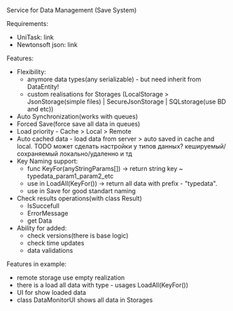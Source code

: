 Service for Data Management (Save System)

Requirements:
- UniTask: link
- Newtonsoft json: link

Features:
- Flexibility:
  - anymore data types(any serializable) - but need inherit from DataEntity!
  - custom realisations for Storages (LocalStorage > JsonStorage(simple files) | SecureJsonStorage | SQLstorage(use BD and etc))
- Auto Synchronization(works with queues)
- Forced Save(force save all data in queues)
- Load priority - Cache > Local > Remote
- Auto cached data - load data from server > auto saved in cache and local. TODO может сделать настройки у типов данных? кешируемый/сохраняемый локально/удаленно и тд 
- Key Naming support:
  - func KeyFor<TypeData>(anyStringParams[]) -> return string key ~ typedata_param1_param2_etc
  - use in LoadAll<TypeData>(KeyFor<TypeData>()) -> return all data with prefix - "typedata".
  - use in Save for good standart naming
- Check results operations(with class Result)
  - IsSuccefull
  - ErrorMessage
  - get Data
- Ability for added:
  - check versions(there is base logic)
  - check time updates
  - data validations

Features in example:
- remote storage use empty realization
- there is a load all data with type - usages LoadAll<TypeData>(KeyFor<TypeData>())
- UI for show loaded data
- class DataMonitorUI shows all data in Storages
